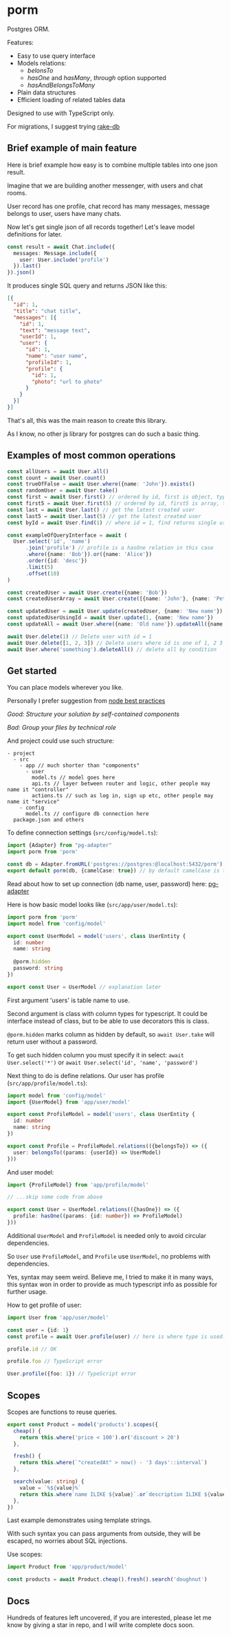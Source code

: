 # porm

Postgres ORM.

Features:

- Easy to use query interface
- Models relations:
  * *belonsTo*
  * *hasOne* and *hasMany*, *through* option supported
  * *hasAndBelongsToMany*
- Plain data structures
- Efficient loading of related tables data

Designed to use with TypeScript only.

For migrations, I suggest trying [rake-db](https://www.npmjs.com/package/rake-db)

## Brief example of main feature

Here is brief example how easy is to combine multiple tables into one json result.

Imagine that we are building another messenger, with users and chat rooms.

User record has one profile, chat record has many messages, message belongs to user, users have many chats.

Now let's get single json of all records together! Let's leave model definitions for later.

```ts
const result = await Chat.include({
  messages: Message.include({
    user: User.include('profile')
  }).last()
}).json()
```

It produces single SQL query and returns JSON like this:

```json
[{
  "id": 1,
  "title": "chat title",
  "messages": [{
    "id": 1,
    "text": "message text",
    "userId": 1,
    "user": {
      "id": 1,
      "name": "user name",
      "profileId": 1,
      "profile": {
        "id": 1,
        "photo": "url to photo"
      }
    }
  }]
}]
```

That's all, this was the main reason to create this library.

As I know, no other js library for postgres can do such a basic thing.

## Examples of most common operations

```ts
const allUsers = await User.all()
const count = await User.count()
const trueOfFalse = await User.where({name: 'John'}).exists()
const randomUser = await User.take()
const first = await User.first() // ordered by id, first is object, typescript know it's type
const first5 = await User.first(5) // ordered by id, first5 is array, typescript is aware of types too
const last = await User.last() // get the latest created user
const last5 = await User.last(5) // get the latest created user
const byId = await User.find(1) // where id = 1, find returns single user object

const exampleOfQueryInterface = await (
  User.select('id', 'name')
      .join('profile') // profile is a hasOne relation in this case
      .where({name: 'Bob'}).or({name: 'Alice'})
      .order({id: 'desc'})
      .limit(5)
      .offset(10)
)

const createdUser = await User.create({name: 'Bob'})
const createdUserArray = await User.create([{name: 'John'}, {name: 'Peter'}])

const updatedUser = await User.update(createdUser, {name: 'New name'})
const updatedUserUsingId = await User.update(1, {name: 'New name'})
const updateAll = await User.where({name: 'Old name'}).updateAll({name: 'New name'})

await User.delete(1) // Delete user with id = 1
await User.delete([1, 2, 3]) // Delete users where id is one of 1, 2 3
await User.where('something').deleteAll() // delete all by condition
```

## Get started

You can place models wherever you like.

Personally I prefer suggestion from [node best practices](https://github.com/goldbergyoni/nodebestpractices/blob/master/sections/projectstructre/breakintcomponents.md)

*Good: Structure your solution by self-contained components*

*Bad: Group your files by technical role*

And project could use such structure:

```
- project
  - src
    - app // much shorter than "components"
      - user
        model.ts // model goes here
        api.ts // layer between router and logic, other people may name it "controller"
        actions.ts // such as log in, sign up etc, other people may name it "service"
    - config
      model.ts // configure db connection here
  package.json and others
```

To define connection settings (`src/config/model.ts`):

```ts
import {Adapter} from "pg-adapter"
import porm from 'porm'

const db = Adapter.fromURL('postgres://postgres:@localhost:5432/porm')
export default porm(db, {camelCase: true}) // by default camelCase is turned on, you can switch it off here
```

Read about how to set up connection (db name, user, password) here: [pg-adapter](https://www.npmjs.com/package/pg-adapter)

Here is how basic model looks like (`src/app/user/model.ts`):

```ts
import porm from 'porm'
import model from 'config/model'

export const UserModel = model('users', class UserEntity {
  id: number
  name: string
  
  @porm.hidden
  password: string
})

export const User = UserModel // explanation later
```

First argument 'users' is table name to use.

Second argument is class with column types for typescript.
It could be interface instead of class, but to be able to use decorators this is class.

`@porm.hidden` marks column as hidden by default, so `await User.take` will return user without a password.

To get such hidden column you must specify it in select:
`await User.select('*')` or `await User.select('id', 'name', 'password')`

Next thing to do is define relations. Our user has profile (`src/app/profile/model.ts`):

```ts
import model from 'config/model'
import {UserModel} from 'app/user/model'

export const ProfileModel = model('users', class UserEntity {
  id: number
  name: string
})

export const Profile = ProfileModel.relations(({belongsTo}) => ({
  user: belongsTo((params: {userId}) => UserModel)
}))
```

And user model:

```ts
import {ProfileModel} from 'app/profile/model'

// ...skip some code from above

export const User = UserModel.relations(({hasOne}) => ({
  profile: hasOne((params: {id: number}) => ProfileModel)
}))
```

Additional `UserModel` and `ProfileModel` is needed only to avoid circular dependencies.

So `User` use `ProfileModel`, and `Profile` use `UserModel`, no problems with dependencies.

Yes, syntax may seem weird.
Believe me, I tried to make it in many ways, this syntax won in order to provide as much typescript info as possible for further usage.

How to get profile of user:

```ts
import User from 'app/user/model'

const user = {id: 1}
const profile = await User.profile(user) // here is where type is used: (params: {id: number}) => ProfileModel

profile.id // OK

profile.foo // TypeScript error

User.profile({foo: 1}) // TypeScript error
```

## Scopes

Scopes are functions to reuse queries.

```ts
export const Product = model('products').scopes({
  cheap() {
    return this.where('price < 100').or('discount > 20')
  },

  fresh() {
    return this.where(`"createdAt" > now() - '3 days'::interval`)
  },

  search(value: string) {
    value = `%${value}%`
    return this.where`name ILIKE ${value}`.or`description ILIKE ${value}`
  },
})
```

Last example demonstrates using template strings.

With such syntax you can pass arguments from outside, they will be escaped, no worries about SQL injections.

Use scopes:

```ts
import Product from 'app/product/model'

const products = await Product.cheap().fresh().search('doughnut')
```

## Docs

Hundreds of features left uncovered, if you are interested, please let me know by giving a star in repo, and I will write complete docs soon.
